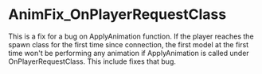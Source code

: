 AnimFix_OnPlayerRequestClass
============================

This is a fix for a bug on ApplyAnimation function. If the player reaches the spawn class for the first time since connection, the first model at the first time won't be performing any animation if ApplyAnimation is called under OnPlayerRequestClass. This include fixes that bug.
